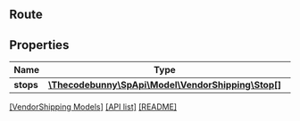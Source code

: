 ## Route

## Properties

Name | Type | Description | Notes
------------ | ------------- | ------------- | -------------
**stops** | [**\Thecodebunny\SpApi\Model\VendorShipping\Stop[]**](Stop.md) |  |

[[VendorShipping Models]](../) [[API list]](../../Api) [[README]](../../../README.md)
